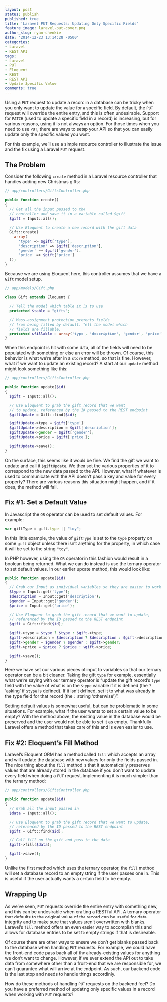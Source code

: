 ```yaml
---
layout: post
status: publish
published: true
title: 'Laravel PUT Requests: Updating Only Specific Fields'
feature_image: laravel-put-cover.png
author_slug: ryan-chenkie
date: '2014-12-23 13:14:28 -0500'
categories:
- Laravel
- REST API
tags:
- Laravel
- PUT
- Eloquent
- REST
- REST API
- Update Specific Value
comments: true
---
```


Using a `PUT` request to update a record in a database can be tricky when you only want to update the value for a specific field. By default, the `PUT` request will override the entire entry, and this is often undesirable. Support for `PATCH` (used to update a specific field in a record) is increasing, but for various reasons, using it is not always an option. For those times when you need to use `PUT`, there are ways to setup your API so that you can easily update only the specific values you want.

For this example, we’ll use a simple resource controller to illustrate the issue and the fix using a Laravel `PUT` request.

## The Problem

Consider the following `create` method in a Laravel resource controller that handles adding new Christmas gifts:

~~~php
// app/controllers/GiftsController.php

public function create()
{
  // Get all the input passed to the 
  // controller and save it in a variable called $gift
  $gift = Input::all();

  // Use Eloquent to create a new record with the gift data
  Gift::create(
    array(
      'type' => $gift['type'],
      'description' => $gift['description'],
      'gender' => $gift['gender'],
      'price' => $gift['price']   
  ));
}
~~~

Because we are using Eloquent here, this controller assumes that we have a `Gift` model setup.

~~~php
// app/models/Gift.php

class Gift extends Eloquent {

  // Tell the model which table it is to use
  protected $table = "gifts";

  // Mass-assignment protection prevents fields 
  // from being filled by default. Tell the model which 
  // fields are fillable.
  protected $fillable = array('type', 'description', 'gender', 'price');      
}
~~~

When this endpoint is hit with some data, all of the fields will need to be populated with something or else an error will be thrown. Of course, this behavior is what we’re after in a `store` method, so that is fine. However, what if we want to update an existing record? A start at our `update` method might look something like this:

~~~php
// app/controllers/GiftsController.php

public function update($id)
{
  $gift = Input::all();

  // Use Eloquent to grab the gift record that we want 
  // to update, referenced by the ID passed to the REST endpoint
  $giftUpdate = Gift::find($id);

  $giftUpdate->type = $gift['type'];
  $giftUpdate->description = $gift['description'];
  $giftUpdate->gender = $gift['gender'];
  $giftUpdate->price = $gift['price'];

  $giftUpdate->save();      
}
~~~

On the surface, this seems like it would be fine. We find the gift we want to update and call it `$giftUpdate`. We then set the various properties of it to correspond to the new data passed to the API. However, what if whatever is used to communicate with the API doesn’t pass a key and value for every property? There are various reasons this situation might happen, and if it does, the method will fail.

## Fix #1: Set a Default Value

In Javascript the `OR` operator can be used to set default values. For example:

~~~js
var giftType = gift.type || "toy";
~~~

In this little example, the value of `giftType` is set to the `type` property on some `gift` object unless there isn’t anything for the property, in which case it will be set to the string `"toy"`.

In PHP however, using the `OR` operator in this fashion would result in a boolean being returned. What we can do instead is use the ternary operator to set default values. In our earlier update method, this would look like:

~~~php
public function update($id)
{
  // Grab our Input as individual variables so they are easier to work with
  $type = Input::get('type');
  $description = Input::get('description');
  $gender = Input::get('gender');
  $price = Input::get('price');

  // Use Eloquent to grab the gift record that we want to update,
  // referenced by the ID passed to the REST endpoint
  $gift = Gift::find($id);

  $gift->type = $type ? $type : $gift->type;
  $gift->description = $description ? $description : $gift->description;      
  $gift->gender = $gender ? $gender : $gift->gender;      
  $gift->price = $price ? $price : $gift->price;

  $gift->save();      
}
~~~

Here we have set our various pieces of input to variables so that our ternary operator can be a bit cleaner. Taking the gift `type` for example, essentially what we’re saying with our ternary operator is “update the gift record’s `type` field with the value of what is on the `$type` variable if it is defined (the `?` ‘asking’ if `$type` is defined). If it isn’t defined, set it to what was already in the type field for that record (the `:` stating ‘otherwise’)”.

Setting default values is somewhat useful, but can be problematic in some situations. For example, what if the user wants to set a certain value to be empty? With the method above, the existing value in the database would be preserved and the user would not be able to set it as empty. Thankfully Laravel offers a method that takes care of this and is even easier to use.

## Fix #2: Eloquent’s Fill Method

Laravel’s Eloquent ORM has a method called `fill` which accepts an array and will update the database with new values for only the fields passed in. The nice thing about the `fill` method is that it automatically preserves values that are already stored in the database if you don’t want to update every field when doing a `PUT` request. Implementing it is much simpler than the ternary method:

~~~php
// app/controllers/GiftsController.php

public function update($id)
{
  // Grab all the input passed in
  $data = Input::all();

  // Use Eloquent to grab the gift record that we want to update,
  // referenced by the ID passed to the REST endpoint
  $gift = Gift::find($id);

  // Call fill on the gift and pass in the data
  $gift->fill($data);

  $gift->save();
}
~~~

Unlike the first method which uses the ternary operator, the `fill` method will set a database record to an empty string if the user passes one in. This is useful if the user actually wants a certain field to be empty.

## Wrapping Up

As we’ve seen, `PUT` requests override the entire entry with something new, and this can be undesirable when crafting a RESTful API. A ternary operator that defaults to the original value of the record can be useful for data integrity and to make sure that values aren’t overwritten with blanks. Laravel’s `fill` method offers an even easier way to accomplish this and allows for database entries to be set to empty strings if that is desireable.

Of course there are other ways to ensure we don’t get blanks passed back to the database when handling `PUT` requests. For example, we could have the front-end code pass back all of the already-existing values for anything we don’t want to change. However, if we ever extend the API out to take data from somewhere other than a front-end that we are responsible for, we can’t guarantee what will arrive at the endpoint. As such, our backend code is the last stop and needs to handle things accordinly.

How do these methods of handling `PUT` requests on the backend feel? Do you have a preferred method of updating only specific values in a record when working with `PUT` requests?